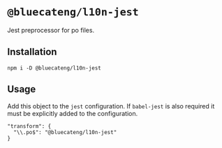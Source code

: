 # `@bluecateng/l10n-jest`

Jest preprocessor for po files.

## Installation

```shell
npm i -D @bluecateng/l10n-jest
```

## Usage

Add this object to the `jest` configuration. If `babel-jest` is also required it must be explicitly added to the configuration.

```
"transform": {
  "\\.po$": "@bluecateng/l10n-jest"
}
```
